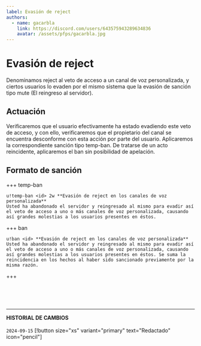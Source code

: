 ```yaml
---
label: Evasión de reject
authors:
  - name: gacarbla
    link: https://discord.com/users/643575943289634836
    avatar: /assets/pfps/gacarbla.jpg
---
```


# Evasión de reject
Denominamos reject al veto de acceso a un canal de voz personalizada, y ciertos usuarios lo evaden por el mismo sistema que la evasión de sanción tipo mute (El reingreso al servidor).

## Actuación
Verificaremos que el usuario efectivamente ha estado evadiendo este veto de acceso, y con ello, verificaremos que el propietario del canal se encuentra desconforme con esta acción por parte del usuario. Aplicaremos la correspondiente sanción tipo temp-ban. De tratarse de un acto reincidente, aplicaremos el ban sin posibilidad de apelación.

## Formato de sanción
+++ temp-ban
```
u!temp-ban <id> 2w **Evasión de reject en los canales de voz personalizada**
Usted ha abandonado el servidor y reingresado al mismo para evadir así el veto de acceso a uno o más canales de voz personalizada, causando así grandes molestias a los usuarios presentes en éstos.
```
+++ ban
```
u!ban <id> **Evasión de reject en los canales de voz personalizada**
Usted ha abandonado el servidor y reingresado al mismo para evadir así el veto de acceso a uno o más canales de voz personalizada, causando así grandes molestias a los usuarios presentes en éstos. Se suma la reincidencia en los hechos al haber sido sancionado previamente por la misma razón.
```
+++

<br><br><br>
** **
**HISTORIAL DE CAMBIOS**<br><br> 
`2024-09-15` [!button size="xs" variant="primary" text="Redactado" icon="pencil"]